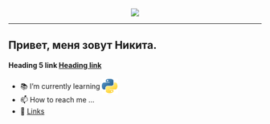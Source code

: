  <div align="center">
  <img src="https://media.giphy.com/media/qgQUggAC3Pfv687qPC/giphy.gif" align="center"> </img>
  </div>
  
  ---
  
## Привет, меня зовут Никита.
#### Heading 5 link [Heading link](https://github.com/pandao/editor.md "Heading link")
- 📚 I’m currently learning  <img height="32" width="32" src="python.png" align="center"> </img>
- 📫 How to reach me ...
- :link:	 [Links](http://localhost/)
